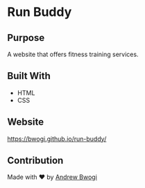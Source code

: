 # Run Buddy

## Purpose
A website that offers fitness training services.

## Built With
* HTML
* CSS

## Website
https://bwogi.github.io/run-buddy/

## Contribution
Made with ❤️ by [Andrew Bwogi]('https://www.facebook.com/andrew.bwogi')
